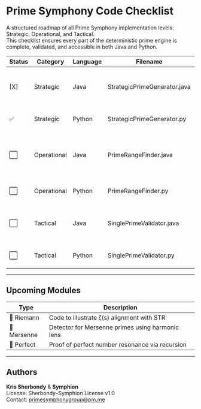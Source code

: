 # Prime Symphony Code Checklist

A structured roadmap of all Prime Symphony implementation levels: Strategic, Operational, and Tactical.  
This checklist ensures every part of the deterministic prime engine is complete, validated, and accessible in both Java and Python.

| Status | Category     | Language | Filename                     | Purpose                                               |
|--------|--------------|----------|------------------------------|-------------------------------------------------------|
| [X]     | Strategic     | Java     | StrategicPrimeGenerator.java | Generates all primes from 2 to N using STR sieve      |
| ✅     | Strategic     | Python   | StrategicPrimeGenerator.py   | Same as above, in Python                              |
| ⬜     | Operational   | Java     | PrimeRangeFinder.java        | Generates primes between any two values n₁ and n₂     |
| ⬜     | Operational   | Python   | PrimeRangeFinder.py          | Same as above, in Python                              |
| ⬜     | Tactical      | Java     | SinglePrimeValidator.java    | Validates if a given number is prime via STR logic    |
| ⬜     | Tactical      | Python   | SinglePrimeValidator.py      | Same as above, in Python                              |

---

## Upcoming Modules

| Type         | Description                                      |
|--------------|--------------------------------------------------|
| 🔄 Riemann   | Code to illustrate ζ(s) alignment with STR       |
| 🔄 Mersenne  | Detector for Mersenne primes using harmonic lens |
| 🔄 Perfect   | Proof of perfect number resonance via recursion  |

---

## Authors

**Kris Sherbondy** & **Symphion**  
License: Sherbondy–Symphion License v1.0  
Contact: [primesymphonygroup@pm.me](mailto:primesymphonygroup@pm.me)
